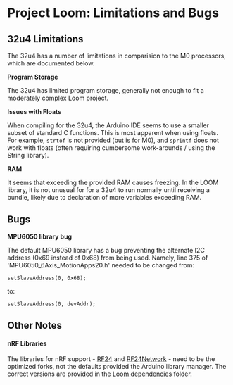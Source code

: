 # Project Loom: Limitations and Bugs

## 32u4 Limitations

The 32u4 has a number of limitations in comparision to the M0 processors, which are documented below.

**Program Storage**

The 32u4 has limited program storage, generally not enough to fit a moderately complex Loom project.

**Issues with Floats**

When compiling for the 32u4, the Arduino IDE seems to use a smaller subset of standard C functions. This is most apparent when using floats. For example, `strtof` is not provided (but is for M0), and `sprintf` does not work with floats (often requiring cumbersome work-arounds / using the String library).

**RAM**

It seems that exceeding the provided RAM causes freezing. In the LOOM library, it is not unusual for for a 32u4 to run normally until receiving a bundle, likely due to declaration of more variables exceeding RAM.

## Bugs

**MPU6050 library bug** 

The default MPU6050 library has a bug preventing the alternate I2C address (0x69 instead of 0x68) from being used. Namely, line 375 of 'MPU6050_6Axis_MotionApps20.h' needed to be changed from:

    setSlaveAddress(0, 0x68);
to:

```
setSlaveAddress(0, devAddr);
```

## Other Notes

#### nRF Libraries

The libraries for nRF support - [RF24](https://github.com/nRF24/RF24) and [RF24Network](https://github.com/nRF24/RF24Network) - need to be the optimized forks, not the defaults provided the Arduino library manager. The correct versions are provided in the [Loom dependencies](https://github.com/OPEnSLab-OSU/InternetOfAg/tree/master/Dependencies) folder.